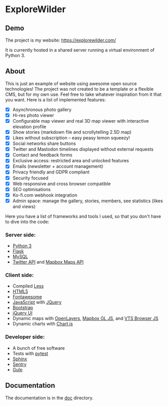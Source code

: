 # ExploreWilder

## Demo

The project is my website: https://explorewilder.com/

It is currently hosted in a shared server running a virtual environment of Python 3.

## About

This is just an example of website using awesome open source technologies! The project was not created to be a template or a flexible CMS, but for my own use. Feel free to take whatever inspiration from it that you want. Here is a list of implemented features:

- [x] Asynchronous photo gallery
- [x] Hi-res photo viewer
- [x] Configurable map viewer and real 3D map viewer with interactive elevation profile
- [x] Show stories (markdown file and scrollytelling 2.5D map)
- [x] Likes without subscription – easy peasy lemon squeezy!
- [x] Social networks share buttons
- [x] Twitter and Mastodon timelines displayed without external requests
- [x] Contact and feedback forms
- [x] Exclusive access: restricted area and unlocked features
- [x] Emails (newsletter + account management)
- [x] Privacy friendly and GDPR compliant
- [x] Security focused
- [x] Web responsive and cross browser compatible
- [x] SEO optimisations
- [x] Ko-fi.com webhook integration
- [x] Admin space: manage the gallery, stories, members, see statistics (likes and views)

Here you have a list of frameworks and tools I used, so that you don't have to dive into the code:

### Server side:

* [Python 3](https://www.python.org/)
* [Flask](https://palletsprojects.com/p/flask/)
* [MySQL](https://www.mysql.com/)
* [Twitter API](https://developer.twitter.com/en) and [Mapbox Maps API](https://docs.mapbox.com/api/maps/)

### Client side:

* Compiled [Less](http://lesscss.org/)
* [HTML5](https://en.wikipedia.org/wiki/HTML5)
* [Fontawesome](https://fontawesome.com/)
* [JavaScript](https://en.wikipedia.org/wiki/JavaScript) with [JQuery](https://jquery.com/)
* [Bootstrap](https://getbootstrap.com/)
* [jQuery UI](https://jqueryui.com/)
* Dynamic maps with [OpenLayers](https://openlayers.org/), [Mapbox GL JS](https://docs.mapbox.com/mapbox-gl-js/overview/), and [VTS Browser JS](https://github.com/melowntech/vts-browser-js)
* Dynamic charts with [Chart.js](https://www.chartjs.org)

### Developer side:

* A bunch of free software
* Tests with [pytest](https://docs.pytest.org/en/latest/)
* [Sphinx](http://www.sphinx-doc.org/en/master/)
* [Sentry](https://sentry.io/)
* [Gulp](https://gulpjs.com/)

## Documentation

The documentation is in the [doc](doc/) directory.
